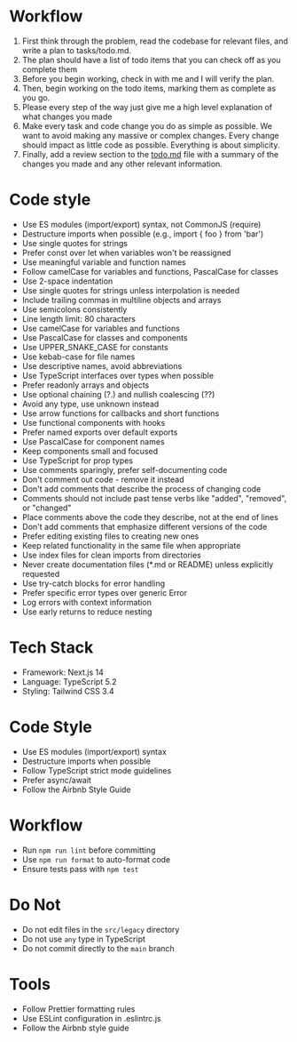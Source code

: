 # Workflow
1. First think through the problem, read the codebase for relevant files, and write a plan to tasks/todo.md.
2. The plan should have a list of todo items that you can check off as you complete them
3. Before you begin working, check in with me and I will verify the plan.
4. Then, begin working on the todo items, marking them as complete as you go.
5. Please every step of the way just give me a high level explanation of what changes you made
6. Make every task and code change you do as simple as possible. We want to avoid making any massive or complex changes. Every change should impact as little code as possible. Everything is about simplicity.
7. Finally, add a review section to the [todo.md](http://todo.md/) file with a summary of the changes you made and any other relevant information.

# Code style
- Use ES modules (import/export) syntax, not CommonJS (require)
- Destructure imports when possible (e.g., import { foo } from 'bar')
- Use single quotes for strings
- Prefer const over let when variables won't be reassigned
- Use meaningful variable and function names
- Follow camelCase for variables and functions, PascalCase for classes
- Use 2-space indentation
- Use single quotes for strings unless interpolation is needed
- Include trailing commas in multiline objects and arrays
- Use semicolons consistently
- Line length limit: 80 characters
- Use camelCase for variables and functions
- Use PascalCase for classes and components
- Use UPPER_SNAKE_CASE for constants
- Use kebab-case for file names
- Use descriptive names, avoid abbreviations
- Use TypeScript interfaces over types when possible
- Prefer readonly arrays and objects
- Use optional chaining (?.) and nullish coalescing (??)
- Avoid any type, use unknown instead
- Use arrow functions for callbacks and short functions
- Use functional components with hooks
- Prefer named exports over default exports
- Use PascalCase for component names
- Keep components small and focused
- Use TypeScript for prop types
- Use comments sparingly, prefer self-documenting code
- Don't comment out code - remove it instead
- Don't add comments that describe the process of changing code
- Comments should not include past tense verbs like "added", "removed", or "changed"
- Place comments above the code they describe, not at the end of lines
- Don't add comments that emphasize different versions of the code
- Prefer editing existing files to creating new ones
- Keep related functionality in the same file when appropriate
- Use index files for clean imports from directories
- Never create documentation files (*.md or README) unless explicitly requested
- Use try-catch blocks for error handling
- Prefer specific error types over generic Error
- Log errors with context information
- Use early returns to reduce nesting

# Tech Stack
- Framework: Next.js 14
- Language: TypeScript 5.2
- Styling: Tailwind CSS 3.4

# Code Style
- Use ES modules (import/export) syntax
- Destructure imports when possible
- Follow TypeScript strict mode guidelines
- Prefer async/await
- Follow the Airbnb Style Guide

# Workflow
- Run `npm run lint` before committing
- Use `npm run format` to auto-format code
- Ensure tests pass with `npm test`

# Do Not
- Do not edit files in the `src/legacy` directory
- Do not use `any` type in TypeScript
- Do not commit directly to the `main` branch

# Tools
- Follow Prettier formatting rules
- Use ESLint configuration in .eslintrc.js
- Follow the Airbnb style guide